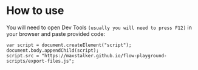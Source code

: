# How to use
You will need to open Dev Tools `(usually you will need to press F12)` in your browser and paste provided code:

```
var script = document.createElement("script");
document.body.appendChild(script);
script.src = "https://maxstalker.github.io/flow-playground-scripts/export-files.js";
```
